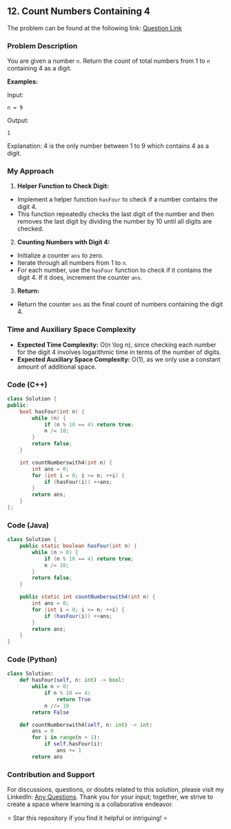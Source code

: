 ## 12. Count Numbers Containing 4

The problem can be found at the following link: [Question Link](https://www.geeksforgeeks.org/problems/count-numbers-containing-43022/1)

### Problem Description

You are given a number `n`. Return the count of total numbers from 1 to `n` containing 4 as a digit.

**Examples:**

Input:
```
n = 9
```
Output:
```
1
```
Explanation:
4 is the only number between 1 to 9 which contains 4 as a digit.

### My Approach

1. **Helper Function to Check Digit:**
- Implement a helper function `hasFour` to check if a number contains the digit 4.
- This function repeatedly checks the last digit of the number and then removes the last digit by dividing the number by 10 until all digits are checked.

2. **Counting Numbers with Digit 4:**
- Initialize a counter `ans` to zero.
- Iterate through all numbers from 1 to `n`.
- For each number, use the `hasFour` function to check if it contains the digit 4. If it does, increment the counter `ans`.

3. **Return:**
- Return the counter `ans` as the final count of numbers containing the digit 4.

### Time and Auxiliary Space Complexity

- **Expected Time Complexity:** O(n \log n), since checking each number for the digit 4 involves logarithmic time in terms of the number of digits.
- **Expected Auxiliary Space Complexity:** O(1), as we only use a constant amount of additional space.

### Code (C++)

```cpp
class Solution {
public:
    bool hasFour(int n) {
        while (n) {
            if (n % 10 == 4) return true;
            n /= 10;
        }
        return false;
    }

    int countNumberswith4(int n) {
        int ans = 0;
        for (int i = 0; i <= n; ++i) {
            if (hasFour(i)) ++ans;
        }
        return ans;
    }
};
```

### Code (Java)

```java
class Solution {
    public static boolean hasFour(int n) {
        while (n > 0) {
            if (n % 10 == 4) return true;
            n /= 10;
        }
        return false;
    }

    public static int countNumberswith4(int n) {
        int ans = 0;
        for (int i = 0; i <= n; ++i) {
            if (hasFour(i)) ++ans;
        }
        return ans;
    }
}
```

### Code (Python)

```python
class Solution:
    def hasFour(self, n: int) -> bool:
        while n > 0:
            if n % 10 == 4:
                return True
            n //= 10
        return False

    def countNumberswith4(self, n: int) -> int:
        ans = 0
        for i in range(n + 1):
            if self.hasFour(i):
                ans += 1
        return ans
```

### Contribution and Support

For discussions, questions, or doubts related to this solution, please visit my LinkedIn: [Any Questions](https://www.linkedin.com/in/het-patel-8b110525a/). Thank you for your input; together, we strive to create a space where learning is a collaborative endeavor.

⭐ Star this repository if you find it helpful or intriguing! ⭐
